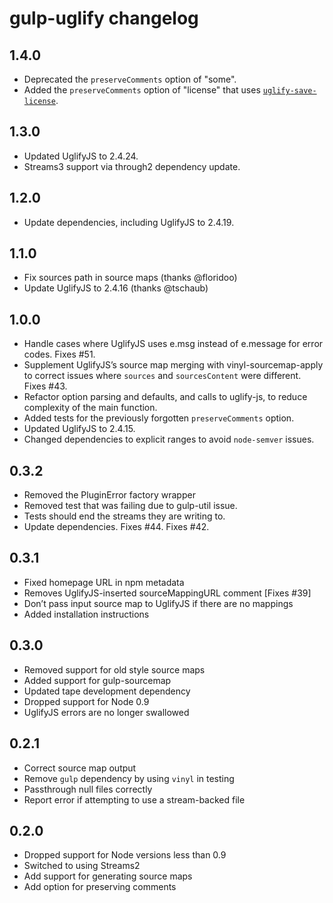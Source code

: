# gulp-uglify changelog

## 1.4.0

- Deprecated the `preserveComments` option of "some".
- Added the `preserveComments` option of "license" that uses [`uglify-save-license`](https://github.com/shinnn/uglify-save-license).

## 1.3.0

- Updated UglifyJS to 2.4.24.
- Streams3 support via through2 dependency update.

## 1.2.0

- Update dependencies, including UglifyJS to 2.4.19.

## 1.1.0

- Fix sources path in source maps (thanks @floridoo)
- Update UglifyJS to 2.4.16 (thanks @tschaub)

## 1.0.0

- Handle cases where UglifyJS uses e.msg instead of e.message for error codes. Fixes #51.
- Supplement UglifyJS’s source map merging with vinyl-sourcemap-apply to correct issues where `sources` and `sourcesContent` were different. Fixes #43.
- Refactor option parsing and defaults, and calls to uglify-js, to reduce complexity of the main function.
- Added tests for the previously forgotten `preserveComments` option.
- Updated UglifyJS to 2.4.15.
- Changed dependencies to explicit ranges to avoid `node-semver` issues.

## 0.3.2

- Removed the PluginError factory wrapper
- Removed test that was failing due to gulp-util issue.
- Tests should end the streams they are writing to.
- Update dependencies. Fixes #44. Fixes #42.

## 0.3.1

- Fixed homepage URL in npm metadata
- Removes UglifyJS-inserted sourceMappingURL comment [Fixes #39]
- Don’t pass input source map to UglifyJS if there are no mappings
- Added installation instructions

## 0.3.0

- Removed support for old style source maps
- Added support for gulp-sourcemap
- Updated tape development dependency
- Dropped support for Node 0.9
- UglifyJS errors are no longer swallowed

## 0.2.1

- Correct source map output
- Remove `gulp` dependency by using `vinyl` in testing
- Passthrough null files correctly
- Report error if attempting to use a stream-backed file

## 0.2.0

- Dropped support for Node versions less than 0.9
- Switched to using Streams2
- Add support for generating source maps
- Add option for preserving comments
